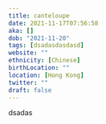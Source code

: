 ```yaml
---
title: canteloupe
date: 2021-11-17T07:56:58
aka: []
dob: "2021-11-20"
tags: [dsadasdasdasd]
website: ""
ethnicity: [Chinese]
birthLocation: ""
location: [Hong Kong]
twitter: ""
draft: false
---
```


dsadas